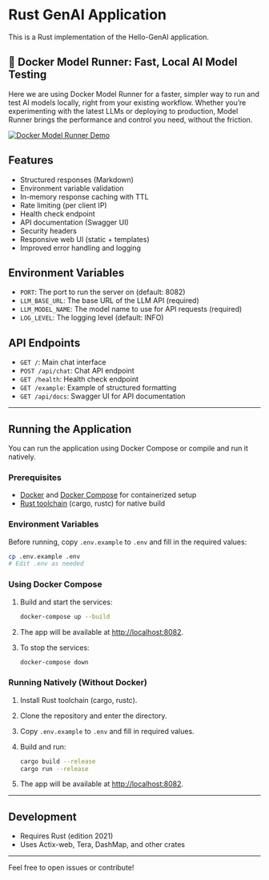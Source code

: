 # Rust GenAI Application

This is a Rust implementation of the Hello-GenAI application.


## 🚀 Docker Model Runner: Fast, Local AI Model Testing

Here we are using Docker Model Runner for a faster, simpler way to run and test AI models locally, right from your existing workflow. Whether you’re experimenting with the latest LLMs or deploying to production, Model Runner brings the performance and control you need, without the friction.

[![Docker Model Runner Demo](https://img.youtube.com/vi/FvOlsXQepBc/0.jpg)](https://youtu.be/FvOlsXQepBc)

## Features
- Structured responses (Markdown)
- Environment variable validation
- In-memory response caching with TTL
- Rate limiting (per client IP)
- Health check endpoint
- API documentation (Swagger UI)
- Security headers
- Responsive web UI (static + templates)
- Improved error handling and logging

## Environment Variables
- `PORT`: The port to run the server on (default: 8082)
- `LLM_BASE_URL`: The base URL of the LLM API (required)
- `LLM_MODEL_NAME`: The model name to use for API requests (required)
- `LOG_LEVEL`: The logging level (default: INFO)

## API Endpoints
- `GET /`: Main chat interface
- `POST /api/chat`: Chat API endpoint
- `GET /health`: Health check endpoint
- `GET /example`: Example of structured formatting
- `GET /api/docs`: Swagger UI for API documentation

---

## Running the Application

You can run the application using Docker Compose or compile and run it natively.

### Prerequisites
- [Docker](https://docs.docker.com/get-docker/) and [Docker Compose](https://docs.docker.com/compose/install/) for containerized setup
- [Rust toolchain](https://www.rust-lang.org/tools/install) (cargo, rustc) for native build

### Environment Variables

Before running, copy `.env.example` to `.env` and fill in the required values:

```sh
cp .env.example .env
# Edit .env as needed
```

### Using Docker Compose

1. Build and start the services:

   ```sh
   docker-compose up --build
   ```

2. The app will be available at [http://localhost:8082](http://localhost:8082).

3. To stop the services:

   ```sh
   docker-compose down
   ```

### Running Natively (Without Docker)

1. Install Rust toolchain (cargo, rustc).
2. Clone the repository and enter the directory.
3. Copy `.env.example` to `.env` and fill in required values.
4. Build and run:

   ```sh
   cargo build --release
   cargo run --release
   ```

5. The app will be available at [http://localhost:8082](http://localhost:8082).

---

## Development
- Requires Rust (edition 2021)
- Uses Actix-web, Tera, DashMap, and other crates

---

Feel free to open issues or contribute!
